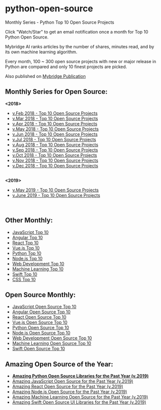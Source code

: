 # python-open-source
Monthly Series - Python Top 10 Open Source Projects

Click "Watch/Star" to get an email notification once a month for Top 10 Python Open Source. 

Mybridge AI ranks articles by the number of shares, minutes read, and by its own machine learning algorithm.

Every month, 100 ~ 300 open source projects with new or major release in Python are compared and only 10 finest projects are picked.

Also published on [Mybridge Publication](https://medium.mybridge.co)


## Monthly Series for Open Source:
<b><2018></b>
  
* [v.Feb 2018 - Top 10 Open Source Projects](./src/02-2018.md)
* [v.Mar 2018 - Top 10 Open Source Projects](./src/03-2018.md)
* [v.Apr 2018 - Top 10 Open Source Projects](./src/04-2018.md)
* [v.May 2018 - Top 10 Open Source Projects](./src/05-2018.md)
* [v.Jun 2018 - Top 10 Open Source Projects](./src/06-2018.md)
* [v.Jul 2018 - Top 10 Open Source Projects](./src/07-2018.md)
* [v.Aug 2018 - Top 10 Open Source Projects](./src/08-2018.md)
* [v.Sep 2018 - Top 10 Open Source Projects](./src/09-2018.md)
* [v.Oct 2018 - Top 10 Open Source Projects](./src/10-2018.md)
* [v.Nov 2018 - Top 10 Open Source Projects](./src/11-2018.md)
* [v.Dec 2018 - Top 10 Open Source Projects](./src/12-2018.md)

<br>
<b><2019></b>
  
* [v.May 2019 - Top 10 Open Source Projects](./src/05-2019.md)
* [v.June 2019 - Top 10 Open Source Projects](./src/06-2019.md)
  
<br>

## Other Monthly:
* [JavaScript Top 10](https://github.com/Mybridge/javascript-articles-monthly)
* [Angular Top 10](https://github.com/Mybridge/angular-articles)
* [React Top 10](https://github.com/Mybridge/react-articles-monthly)
* [Vue.js Top 10](https://github.com/Mybridge/vuejs-articles)
* [Python Top 10](https://github.com/Mybridge/python-articles)
* [Node.js Top 10](https://github.com/Mybridge/nodejs-articles)
* [Web Development Top 10](https://github.com/Mybridge/web-development-articles)
* [Machine Learning Top 10](https://github.com/Mybridge/machine-learning-articles)
* [Swift Top 10](https://github.com/Mybridge/swift-articles)
* [CSS Top 10](https://github.com/Mybridge/css-articles)

## Open Source Monthly:
* [JavaScript Open Source Top 10](https://github.com/Mybridge/javascript-open-source)
* [Angular Open Source Top 10](https://github.com/Mybridge/angular-open-source)
* [React Open Source Top 10](https://github.com/Mybridge/reactjs-open-source)
* [Vue.js Open Source Top 10](https://github.com/Mybridge/vuejs-open-source)
* [Python Open Source Top 10](https://github.com/Mybridge/python-open-source)
* [Node.js Open Source Top 10](https://github.com/Mybridge/nodejs-open-source)
* [Web Development Open Source Top 10](https://github.com/Mybridge/web-development-articles)
* [Machine Learning Open Source Top 10](https://github.com/Mybridge/machine-learning-open-source)
* [Swift Open Source Top 10](https://github.com/Mybridge/swift-open-source)

## Amazing Open Source of the Year:
* <b>[Amazing Python Open Source Libraries for the Past Year (v.2019)](https://github.com/Mybridge/amazing-python-2019)</b>
* [Amazing JavaScript Open Source for the Past Year (v.2019)](https://github.com/Mybridge/amazing-javascript-2019)
* [Amazing React Open Source for the Past Year (v.2019)](https://github.com/Mybridge/amazing-react-opensource-2019)
* [Amazing Node.js Open Source for the Past Year (v.2019)](https://github.com/Mybridge/amazing-node-opensource-2019)
* [Amazing Machine Learning Open Source for the Past Year (v.2019)](https://github.com/Mybridge/amazing-machine-learning-opensource-2019)
* [Amazing Swift Open Source UI Libraries for the Past Year (v.2019)](https://github.com/Mybridge/Amazing-Swift-UI-2019)

